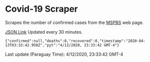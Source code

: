 # Covid-19 Scraper

Scrapes the number of confirmed cases from the [MSPBS](https://www.mspbs.gov.py/covid-19.php) web page.

[JSON Link](https://jmayalag.github.io/covid19-scrape/cases.json)
Updated every 30 minutes.
```
{"confirmed":null,"deaths":0,"recovered":0,"timestamp":"2020-04-13T03:33:42.950Z","pyt":"4/12/2020, 23:33:42 GMT-4"}
```
Last update (Paraguay Time): 4/12/2020, 23:33:42 GMT-4